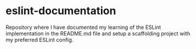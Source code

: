 # eslint-documentation
Repository where I have documented my learning of the ESLint implementation in the README.md file and setup a scaffolding project with my preferred ESLint config.
